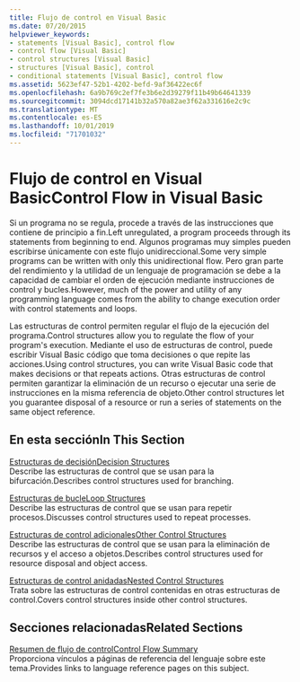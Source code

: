 ```yaml
---
title: Flujo de control en Visual Basic
ms.date: 07/20/2015
helpviewer_keywords:
- statements [Visual Basic], control flow
- control flow [Visual Basic]
- control structures [Visual Basic]
- structures [Visual Basic], control
- conditional statements [Visual Basic], control flow
ms.assetid: 5623ef47-52b1-4202-befd-9af36422ec6f
ms.openlocfilehash: 6a9b769c2ef7fe3b6e2d39279f11b49b64641339
ms.sourcegitcommit: 3094dcd17141b32a570a82ae3f62a331616e2c9c
ms.translationtype: MT
ms.contentlocale: es-ES
ms.lasthandoff: 10/01/2019
ms.locfileid: "71701032"
---
```

# <a name="control-flow-in-visual-basic"></a><span data-ttu-id="26c7e-102">Flujo de control en Visual Basic</span><span class="sxs-lookup"><span data-stu-id="26c7e-102">Control Flow in Visual Basic</span></span>

<span data-ttu-id="26c7e-103">Si un programa no se regula, procede a través de las instrucciones que contiene de principio a fin.</span><span class="sxs-lookup"><span data-stu-id="26c7e-103">Left unregulated, a program proceeds through its statements from beginning to end.</span></span> <span data-ttu-id="26c7e-104">Algunos programas muy simples pueden escribirse únicamente con este flujo unidireccional.</span><span class="sxs-lookup"><span data-stu-id="26c7e-104">Some very simple programs can be written with only this unidirectional flow.</span></span> <span data-ttu-id="26c7e-105">Pero gran parte del rendimiento y la utilidad de un lenguaje de programación se debe a la capacidad de cambiar el orden de ejecución mediante instrucciones de control y bucles.</span><span class="sxs-lookup"><span data-stu-id="26c7e-105">However, much of the power and utility of any programming language comes from the ability to change execution order with control statements and loops.</span></span>

 <span data-ttu-id="26c7e-106">Las estructuras de control permiten regular el flujo de la ejecución del programa.</span><span class="sxs-lookup"><span data-stu-id="26c7e-106">Control structures allow you to regulate the flow of your program's execution.</span></span> <span data-ttu-id="26c7e-107">Mediante el uso de estructuras de control, puede escribir Visual Basic código que toma decisiones o que repite las acciones.</span><span class="sxs-lookup"><span data-stu-id="26c7e-107">Using control structures, you can write Visual Basic code that makes decisions or that repeats actions.</span></span> <span data-ttu-id="26c7e-108">Otras estructuras de control permiten garantizar la eliminación de un recurso o ejecutar una serie de instrucciones en la misma referencia de objeto.</span><span class="sxs-lookup"><span data-stu-id="26c7e-108">Other control structures let you guarantee disposal of a resource or run a series of statements on the same object reference.</span></span>
  
## <a name="in-this-section"></a><span data-ttu-id="26c7e-109">En esta sección</span><span class="sxs-lookup"><span data-stu-id="26c7e-109">In This Section</span></span>

 [<span data-ttu-id="26c7e-110">Estructuras de decisión</span><span class="sxs-lookup"><span data-stu-id="26c7e-110">Decision Structures</span></span>](decision-structures.md)  
 <span data-ttu-id="26c7e-111">Describe las estructuras de control que se usan para la bifurcación.</span><span class="sxs-lookup"><span data-stu-id="26c7e-111">Describes control structures used for branching.</span></span>

 [<span data-ttu-id="26c7e-112">Estructuras de bucle</span><span class="sxs-lookup"><span data-stu-id="26c7e-112">Loop Structures</span></span>](loop-structures.md)  
 <span data-ttu-id="26c7e-113">Describe las estructuras de control que se usan para repetir procesos.</span><span class="sxs-lookup"><span data-stu-id="26c7e-113">Discusses control structures used to repeat processes.</span></span>

 [<span data-ttu-id="26c7e-114">Estructuras de control adicionales</span><span class="sxs-lookup"><span data-stu-id="26c7e-114">Other Control Structures</span></span>](other-control-structures.md)  
 <span data-ttu-id="26c7e-115">Describe las estructuras de control que se usan para la eliminación de recursos y el acceso a objetos.</span><span class="sxs-lookup"><span data-stu-id="26c7e-115">Describes control structures used for resource disposal and object access.</span></span>

 [<span data-ttu-id="26c7e-116">Estructuras de control anidadas</span><span class="sxs-lookup"><span data-stu-id="26c7e-116">Nested Control Structures</span></span>](nested-control-structures.md)  
 <span data-ttu-id="26c7e-117">Trata sobre las estructuras de control contenidas en otras estructuras de control.</span><span class="sxs-lookup"><span data-stu-id="26c7e-117">Covers control structures inside other control structures.</span></span>

## <a name="related-sections"></a><span data-ttu-id="26c7e-118">Secciones relacionadas</span><span class="sxs-lookup"><span data-stu-id="26c7e-118">Related Sections</span></span>

 [<span data-ttu-id="26c7e-119">Resumen de flujo de control</span><span class="sxs-lookup"><span data-stu-id="26c7e-119">Control Flow Summary</span></span>](../../../language-reference/keywords/control-flow-summary.md)  
 <span data-ttu-id="26c7e-120">Proporciona vínculos a páginas de referencia del lenguaje sobre este tema.</span><span class="sxs-lookup"><span data-stu-id="26c7e-120">Provides links to language reference pages on this subject.</span></span>
